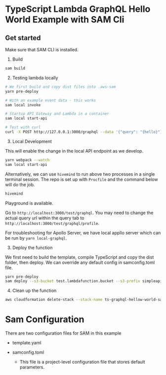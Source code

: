 # TypeScript Lambda GraphQL Hello World Example with SAM Cli

## Get started

Make sure that SAM CLI is installed.

1. Build

```bash
sam build
```

2. Testing lambda locally

```bash
# We first build and copy dist files into .aws-sam
yarn pre-deploy

# With an example event data - this works
sam local invoke

# Startup API Gateway and Lambda in a container
sam local start-api

# Test with curl
curl -X POST http://127.0.0.1:3000/graphql --data '{"query": "{hello}"}'
```

3. Local Development

This will enable the change in the local API endpoint as we develop.

```bash
yarn webpack --watch
sam local start-api
```

Alternatively, we can use `hivemind` to run above two processes in a single terminal session. The repo is set up with `Procfile` and the command below will do the job.

```bash
hivemind
```

Playground is available.

Go to `http://localhost:3000/test/graphql`. You may need to change the actual query url within the query tab to `http://localhost:3000/test/graphql/profile`.

For troubleshooting for Apollo Server, we have local appllo server which can be run by `yarn local-graphql`.

3. Deploy the function

We first need to build the template, compile TypeScript and copy the dist folder, then deploy. We can override any default config in samconfig.toml file.

```bash
yarn pre-deploy
sam deploy --s3-bucket test.lambdafunction.bucket --s3-prefix simpleapiproxy
```

4. Clean up the function

```bash
aws cloudformation delete-stack --stack-name ts-graphql-hellow-world-sam-cli
```

# Sam Configuration

There are two configuration files for SAM in this example

- template.yaml

- samconfig.toml
  - This file is a project-level configuration file that stores default parameters.
